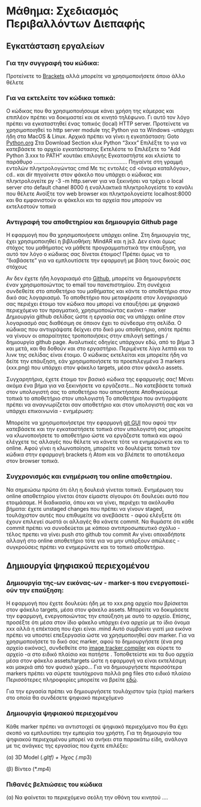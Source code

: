 # Μάθημα: Σχεδιασμός Περιβαλλόντων Διεπαφής

## Εγκατάσταση εργαλείων

### Για την συγγραφή του κώδικα:
Προτείνετε το [Brackets](https://brackets.io/) αλλά μπορείτε να χρησιμοποιήσετε όποιο άλλο θέλετε

### Για να εκτελείτε τον κώδικα τοπικά:
Ο κώδικας που θα χρησιμοποιήσουμε κάνει χρήση της κάμερας και επιπλέον πρέπει να δοκιμαστεί και σε κινητό τηλέφωνο. Γι αυτό τον λόγο πρέπει να εγκαταστηθεί ένας τοπικός (local)  HTTP server. Προτείνετε να χρησιμοποιηθεί το http server module της Python για τα Windows -υπάρχει ήδη στα MacOS & Linux. Αρχικά πρέπει να γίνει η εγκατάσταση:
Goto [Python.org](https://www.python.org/downloads/)
Στα Download Section κλικ Python “3xxx”
Επιλέξτε το <Windows Installer> για να κατεβάσετε το αρχείο εγκατάστασης
Εκτελέστε το
Επιλέξετε το “Add Python 3.xxx to PATH” κουτάκι επιλογής
Εγκαταστήστε και κλείστε το παράθυρο
……………………………………………………..
Πηγαίντε στη γραμμή εντολών πληκτρολογώντας cmd
Με τις εντολές cd <όνομα καταλόγου>, cd.. και dir πηγαίνετε στον φάκελο που υπάρχει ο κώδικας και πληκτρολογείτε 
py -3 -m http.server 
για να ξεκινήσει να τρέχει ο local server στο default chanel 8000 ή εναλλακτικά πληκτρολογείστε το κανάλι που θέλετε
Ανοίξτε τον web browser και πληκτρολογείστε localhost:8000 και θα εμφανιστούν οι φάκελοι και τα αρχεία που μπορούν να εκτελεστούν τοπικά

### Αντιγραφή του αποθετηρίου και δημιουργία Github page 
Η εφαρμογή που θα χρησιμοποιήσετε υπάρχει online. Στη δημιουργία της, έχει χρησιμοποιηθεί η βιβλιοθήκη: MindAR και η js3. Δεν είναι όμως στόχος του μαθήματος να μάθετε προγραμματιστικά την επάυξηση, για αυτό τον λόγο ο κώδικας σας δίνεται έτοιμος! Πρέπει όμως να το “διαβάσετε” για να εμπλουτίσετε την εφαρμογή με βάση τους δικούς σας στόχους

Αν δεν έχετε ήδη λογαριασμό στο [Github](https://github.com/), μπορείτε να δημιουργήσετε έναν χρησιμοποιώντας το email του πανεπιστημίου. Στη συνέχεια συνδεθείτε στο αποθετήριο του μαθήματος και κάντε <fork> το αποθετήριο στον δικό σας λογαριασμό. Το αποθετήριο που μεταφέρατε στον λογαριασμό σας περιέχει έτοιμο τον κώδικα που μπορεί να επαυξήσει με ψηφιακό περιεχόμενο τον πραγματικό, χρησιμοποιώντας εικόνα - marker
Δημιουργία github σελίδας ώστε η εργασία σας να υπάρχει online στον λογαριασμό σας διαθέσιμη σε όποιον έχει το σύνδεσμο στη σελίδα. Ο κώδικας που αντιγράψατε δείχνει στο δικό μου αποθετήριο, οπότε πρέπει να γίνουν οι απαραίτητες τροποποιήσεις στην επιλογή settings / δημιουργία github page. Αναλυτικές οδηγίες υπάρχουν εδώ, από το βήμα 3 και μετά, και θα δοθούν και στο εργαστήριο. Περιμένετε λίγα λεπτά και το λινκ της σελίδας είναι έτοιμο. 
Ο κώδικας εκτελείται και μπορείτε ήδη να δείτε την επάυξηση, εάν χρησιμοποιήσετε τα προεπιλεγμένα 3 markers (xxx.png) που υπάρχει στον φάκελο targets, μέσα στον φάκελο assets. 

Συγχαρητήρια, έχετε έτοιμο τον βασικό κώδικα της εφαρμογής σας! Μένει ακόμα ένα βήμα για να ξεκινήσετε να εργάζεστε… Να κατεβάσετε τοπικά στον υπολογιστή σας το αποθετήριο που αποκτήσατε
Αποθηκεύουμε τοπικά το αποθετήριο στον υπολογιστή
Το αποθετήριο που αντιγράψατε πρέπει να αναγνωρίζεται σαν αποθετήριο και στον υπολογιστή σας και να υπάρχει επικοινωνία - ενημέρωση: 

Μπορείτε να χρησιμοποιήσετρε την εφαρμογή [git GUI](https://git-scm.com/download/win) που αφού την κατεβάσετε και την εγκαταστήσετε τοπικά στον υπολογιστή σας μπορείτε να κλωνοποιήσετε το αποθετήριο ώστε να εργάζεστε τοπικά και αφού ελέγχετε τις αλλαγές που θέλετε να κάνετε τότε να ενημερώνετε και το online. Αφού γίνει η κλωνοποίηση, μπορείτε να δουλέψετε τοπικά τον κώδικα στην εφαρμογή brackets ή Atom και να βλέπετε το αποτέλεσμα στον browser τοπικά.

### Συγχρονισμός και ενημέρωση του online αποθετηρίου.
Να σημειώσω πρώτα ότι όλη η δουλειά γίνεται τοπικά. Ενημέρωση του online αποθετηρίου γίνεται όταν είμαστε σίγουροι ότι δουλεύει αυτό που ετοιμάσαμε. Η διαδικασία, όπου και να γίνει, περιέχει τα ακόλουθα βήματα:
έχετε unstaged changes που πρέπει να γίνουν staged, τουλάχιστον αυτές που επιθυμείτε να ανεβάσετε - 
αφού ελέγξετε ότι έχουν επιλεγεί σωστά οι αλλαγές θα κάνετε commit. Να θυμάστε ότι κάθε commit πρέπει να συνοδεύεται με κάποιο αντιπροσωπευτικό σχόλιο - 
τέλος πρεπει να γίνει push στο github του commit
Αν γίνει οποιαδήποτε αλλαγή στο online αποθετήριο τότε για να μην υπάρξουν απώλειες - συγκρούσεις πρέπει να ενημερώνετε και το τοπικό αποθετήριο.

## Δημιουργία ψηφιακού περιεχομένου
### Δημιουργία της-ων εικόνας-ων - marker-s που ενεργοποιεί-ούν την επαύξηση:
Η εφαρμογή που έχετε δουλεύει ήδη με το  xxx.png αρχείο που βρίσκεται στον φάκελο targets, μέσα στον φάκελο assets. Μπορείτε να δοκιμάσετε την εφαρμογή, ενεργοποιώντας την επαύξηση με αυτό το αρχείο. 
Επίσης, προσέξτε ότι μέσα στον ίδιο φάκελο υπάρχει ένα αρχείο με το ίδιο όνομα xxx αλλά η επέκταση που έχει είναι .mind Αυτό συμβαίνει γιατί μια εικόνα πρέπει να υποστεί επεξεργασία ώστε να χρησμοποιηθεί σαν marker. 
Για να χρησιμοποιήσετε το δικό σας marker, αφού το δημιουργήσετε (ένα png αρχείο εικόνας), συνδεθείτε στο [image tracker compiler](https://hiukim.github.io/mind-ar-js-doc/tools/compile) και σύρετε το αρχείο -α στο ειδικό πλαίσιο και πατήστε <start>. Τοποθετείστε και τα δυο αρχεία μέσα στον φάκελο assets/targets ώστε η εφαρμογή να είναι εκτελέσιμη και μακριά από τον φυσικό χώρο… 
Για να δημιουργήσετε περισσότερα markers πρέπει να σύρετε ταυτόχρονα πολλά png files στο ειδικό πλαίσιο
Περισσότερες πληροφορίες μπορείτε να βρείτε [εδώ](https://hiukim.github.io/mind-ar-js-doc/quick-start/compile).

Για την εργασία πρέπει να δημιουργήσετε τουλάχιστον τρία (τρία) markers στο οποία θα συνδέσετε ψηφιακό περιεχόμενο

### Δημιουργία ψηφιακού περιεχομένου
Κάθε marker πρέπει να αντιστοιχεί σε ψηφιακό περιεχόμενο που θα έχει σκοπό να εμπλουτίσει την εμπειρία του χρήστη. Για τη δημιουργία του ψηφιακού περιεχομένου μπορεί να ανήκει στα παρακάτω είδη, ανάλογα με τις ανάγκες της εργασίας που έχετε επιλέξει:

(α) 3D Model (*.gltf) + Ήχος (*.mp3)


(β) Βίντεο (*.mp4)

  ### Πιθανές βελτιώσεις του κώδικα
  (α) Να φαίνεται το περιεχόμενο σεόλη την οθόνη του κινητού
  ....
